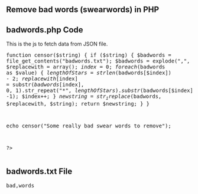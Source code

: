 <h2 dir="auto">Remove bad words (swearwords) in PHP</h2>

<h2 dir="auto">badwords.php Code</h2>
This is the js to fetch data from JSON file. 
<pre>
<?php

function censor($string)
{
    if ($string)
    {
        $badwords = file_get_contents("badwords.txt");
        $badwords = explode(",", $badwords);
        $replacewith = array();
        $index = 0;
        foreach ($badwords as $value) {
            $lengthOfStars = strlen($badwords[$index]) - 2;
            $replacewith[$index] = substr($badwords[$index], 0, 1).str_repeat("*", $lengthOfStars).substr($badwords[$index], -1);
            $index++;
        }
        $newstring = str_ireplace($badwords, $replacewith, $string);
        return $newstring;
    }
}

echo censor("Some really bad swear words to remove");

?>
</pre>

<h2 dir="auto">badwords.txt File</h2>

<pre>
bad,words
</pre>
